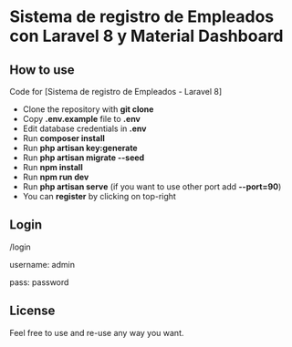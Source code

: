 # Sistema de registro de Empleados con Laravel 8 y Material Dashboard

## How to use

Code for [Sistema de registro de Empleados - Laravel 8]

- Clone the repository with __git clone__
- Copy __.env.example__ file to __.env__
- Edit database credentials in __.env__
- Run __composer install__
- Run __php artisan key:generate__
- Run __php artisan migrate --seed__
- Run __npm install__
- Run __npm run dev__
- Run __php artisan serve__ (if you want to use other port add __--port=90__)
- You can __register__ by clicking on top-right

## Login

/login

username: admin


pass:  password


## License


Feel free to use and re-use any way you want.

